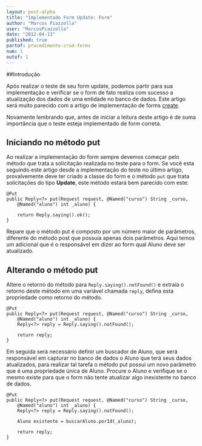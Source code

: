 ```yaml
---
layout: post-alpha
title: "Implementado Form Update: Form"
author: "Marcos Piazzolla"
user: "MarcosPiazzolla"
date: "2012-04-13"
published: true
partof: procedimento-crud-forms
num: 1
outof: 1
---
```


##Introdução 

Após realizar o teste de seu form update, podemos partir para sua implementação e verificar se o form
de fato realiza com sucesso a atualização dos dados de uma entidade no banco de dados. Este artigo 
será muito parecido com a artigo de implementação de forms 
<a href="{{site.baseurl}}/procedimento/crud-forms/01-form-implementando-form.html">create</a>.

Novamente lembrando que, antes de iniciar a leitura deste artigo é de suma importância que o teste 
esteja implementado de form correta.

## Iniciando no método put

Ao realizar a implementação do form sempre devemos começar pelo método que trata a solicitação 
realizada no teste para o form. Se você esta seguindo este artigo desde a implementação do teste
no último artigo, provalvemente deve ter criado a classe do form e o método `put` que trata solicitações 
do tipo __Update__, este método estará bem parecido com este: 

	@Put
	public Reply<?> put(Request request, @Named("curso") String _curso, 
		@Named("aluno") int _aluno) {
		
		return Reply.saying().ok();
	}

Repare que o método put é composto por um número maior de parâmetros, diferente do método post que 
possuía apenas dois parâmetros. Aqui temos um adicional que é o responsável em dizer ao form qual 
Aluno deve ser atualizado.

## Alterando o método put

Altere o retorno do método para `Reply.saying().notFound()` e extraía o retorno deste método em uma 
variável chamada `reply`, defina esta propriedade como retorno do método.

	@Put
	public Reply<?> put(Request request, @Named("curso") String _curso, 
		@Named("aluno") int _aluno) {
		Reply<?> reply = Reply.saying().notFound();
		
		return reply;
	}

Em seguida será necessário definir um buscador de Aluno, que será responsável em capturar no banco de 
dados o Aluno que terá seus dados atualizados, para realizar tal tarefa o método put possui um novo 
parâmetro que é uma propriedade única de Aluno. Procure o Aluno e verifique se o mesmo existe para 
que o form não tente atualizar algo inexistente no banco de dados.

	@Put
	public Reply<?> put(Request request, @Named("curso") String _curso, 
		@Named("aluno") int _aluno) {
		Reply<?> reply = Reply.saying().notFound();
	
		Aluno existente = buscarAluno.porId(_aluno);
		
		return reply;
	} 